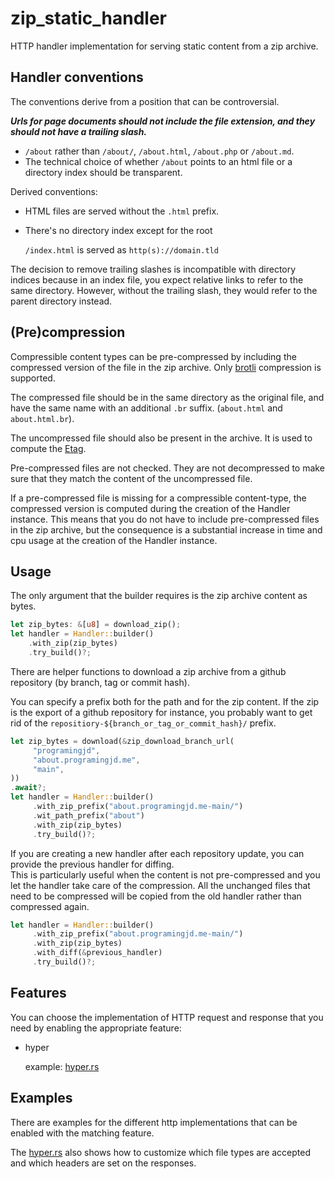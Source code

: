 # zip_static_handler

HTTP handler implementation for serving static content from a zip archive. 

## Handler conventions

The conventions derive from a position that can be controversial.

***Urls for page documents should not include the file extension, and they should not have a trailing slash.***

  - `/about` rather than `/about/`, `/about.html`, `/about.php` or `/about.md`.
  - The technical choice of whether `/about` points to an html file or a directory index should be transparent.

Derived conventions:
   - HTML files are served without the `.html` prefix.


   - There's no directory index except for the root

     `/index.html` is served as `http(s)://domain.tld` 

The decision to remove trailing slashes is incompatible with directory indices because in an index file, you expect relative links to refer to the same directory. However, without the trailing slash, they would refer to the parent directory instead.


## (Pre)compression

Compressible content types can be pre-compressed by including the compressed version of the file in the zip archive. Only [brotli](https://caniuse.com/brotli) compression is supported.

The compressed file should be in the same directory as the original file, and have the same name with an additional `.br` suffix. (`about.html` and `about.html.br`).

The uncompressed file should also be present in the archive. It is used to compute the [Etag](https://developer.mozilla.org/en-US/docs/Web/HTTP/Headers/ETag).

Pre-compressed files are not checked. They are not decompressed to make sure that they match the content of the uncompressed file.

If a pre-compressed file is missing for a compressible content-type, the compressed version is computed during the creation of the Handler instance. This means that you do not have to include pre-compressed files in the zip archive, but the consequence is a substantial increase in time and cpu usage at the creation of the Handler instance.

## Usage

The only argument that the builder requires is the zip archive content as bytes.
```rust
let zip_bytes: &[u8] = download_zip();
let handler = Handler::builder()
    .with_zip(zip_bytes)
    .try_build()?;
```

There are helper functions to download a zip archive from a github repository (by branch, tag or commit hash).

You can specify a prefix both for the path and for the zip content. If the zip is the export of a github repository for instance, you probably want to get rid of the `repositiory-${branch_or_tag_or_commit_hash}/` prefix.

```rust
let zip_bytes = download(&zip_download_branch_url(
     "programingjd",
     "about.programingjd.me",
     "main",
))
.await?;
let handler = Handler::builder()
     .with_zip_prefix("about.programingjd.me-main/")
     .wit_path_prefix("about")
     .with_zip(zip_bytes)
     .try_build()?;
```

If you are creating a new handler after each repository update, you can provide the previous handler for diffing.
<br>This is particularly useful when the content is not pre-compressed and you let the handler take care of the compression.
All the unchanged files that need to be compressed will be copied from the old handler rather than compressed again.

```rust
let handler = Handler::builder()
     .with_zip_prefix("about.programingjd.me-main/")
     .with_zip(zip_bytes)
     .with_diff(&previous_handler)
     .try_build()?;
```

## Features

You can choose the implementation of HTTP request and response that you need by enabling the appropriate feature: 

- hyper

  example: [hyper.rs](./examples/hyper.rs)


## Examples

There are examples for the different http implementations that can be enabled
with the matching feature.

The [hyper.rs](./examples/hyper.rs) also shows how to customize which file types are accepted and which headers are set on the responses. 
